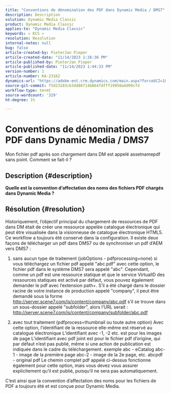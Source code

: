 ```yaml
---
title: "Conventions de dénomination des PDF dans Dynamic Media / DMS7"
description: Description
solution: Dynamic Media Classic
product: Dynamic Media Classic
applies-to: "Dynamic Media Classic"
keywords: « KCS »
resolution: Resolution
internal-notes: null
bug: false
article-created-by: PieterJan Pieper
article-created-date: "11/14/2023 1:26:36 PM"
article-published-by: PieterJan Pieper
article-published-date: "11/14/2023 1:44:33 PM"
version-number: 1
article-number: KA-23162
dynamics-url: "https://adobe-ent.crm.dynamics.com/main.aspx?forceUCI=1&pagetype=entityrecord&etn=knowledgearticle&id=6a65fd6c-f182-ee11-8179-6045bd006b25"
source-git-commit: f5d23103cb3dd86f14b864fdfff19950a4d99cfd
workflow-type: tm+mt
source-wordcount: '329'
ht-degree: 1%

---
```


# Conventions de dénomination des PDF dans Dynamic Media / DMS7


Mon fichier pdf après son chargement dans DM est appelé assetnamepdf sans point. Comment se fait-il ?

## Description {#description}


<b>Quelle est la convention d’affectation des noms des fichiers PDF chargés dans Dynamic Media ?</b>


## Résolution {#resolution}


Historiquement, l’objectif principal du chargement de ressources de PDF dans DM était de créer une ressource appelée catalogue électronique qui peut être visualisée dans la visionneuse de catalogue électronique HTML5.
Ce workflow a toujours été conservé dans la configuration.
Il existe deux façons de télécharger un pdf dans DMS7 ou de synchroniser un pdf d’AEM vers DMS7 :
1) sans aucun type de traitement (jobOptions - pdfprocessing=none) si vous téléchargez un fichier pdf appelé &quot;abc.pdf&quot; avec cette option, le fichier pdf dans le système DMS7 sera appelé &quot;abc&quot;.
Cependant, comme un pdf est une ressource statique et que le service VirtualID des ressources statiques est activé par défaut, vous pouvez également demander le pdf avec l’extension path+. S’il a été chargé dans le dossier racine de votre instance de production appelé &quot;company&quot;, il peut être demandé sous la forme http://server.scene7.com/is/content/company/abc.pdf s’il se trouve dans un sous-dossier appelé &quot;subfolder&quot;, alors l’URL serait : http://server.scene7.com/is/content/company/subfolder/abc.pdf

2) avec tout traitement (pdfprocess=thumbnail ou toute autre option) Avec cette option, l’identifiant de la ressource elle-même est réservé au catalogue électronique L’identifiant avec -1, -2 etc. est pour les images de page L’identifiant avec pdf joint est pour le fichier pdf d’origine, qui par défaut n’est pas publié, même si une action de publication est indiquée dans le cadre du téléchargement.
exemple abc - eCatalog abc-1 - image de la première page abc-2 - image de la 2e page, etc.
abcpdf - original pdf Le chemin complet pdf appelé ci-dessus fonctionne également pour cette option, mais vous devez vous assurer explicitement qu’il est publié, puisqu’il ne sera pas automatiquement.

C’est ainsi que la convention d’affectation des noms pour les fichiers de PDF a toujours été et est conçue pour Dynamic Media.
